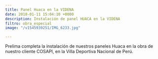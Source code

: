 ```yaml
---
title: Panel Huaca en la VIDENA
date: 2018-01-11 15:04:10 +0000
description: Instalación de panel HUACA en la VIDENA
filtro: obra_especial
image: "/v1545939251/IMG_6233.jpg"

---
```

Prelima completa la instalación de nuestros paneles Huaca en la obra de nuestro cliente COSAPI, en la Villa Deportiva Nacional de Perú.